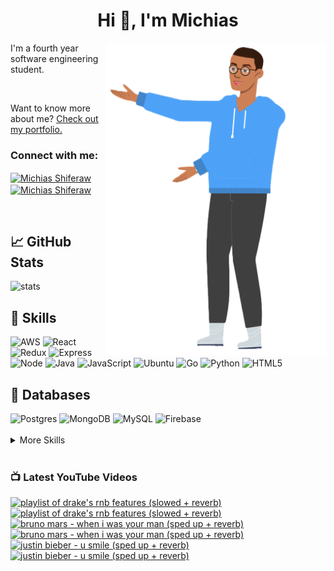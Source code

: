 
<h1 align="center">Hi 👋, I'm Michias</h1>

<div>
<img src="./download.png" align="right" data-canonical-src="https://gyazo.com/eb5c5741b6a9a16c692170a41a49c858.png" height="500" />

</div>

<p float="left">

<div>


I'm a fourth year software engineering student.

<br>


Want to know more about me? [Check out my portfolio.](https://michias.vercel.app/)


<h3 align="left">Connect with me:</h3>
<p align="left">
<a href="https://www.linkedin.com/in/michiasshiferaw" target="blank"><img align="center" src="https://cdn.svgporn.com/logos/linkedin-icon.svg" alt="Michias Shiferaw" height="30" width="40" /></a>
<a href="https://www.youtube.com/@kuubamusic" target="blank"><img align="center" src="https://cdn.svgporn.com/logos/youtube-icon.svg" alt="Michias Shiferaw" height="30" width="40" /></a>
</p>

<br>


## &#x1f4c8; GitHub Stats
<img alt="stats" src="https://github-readme-stats.vercel.app/api/top-langs/?username=MichiasShiferaw&layout=compact"/>

<br>

## 💼 Skills
<img alt="AWS" src="https://img.shields.io/badge/AWS-%23FF9900.svg?style=for-the-badge&logo=amazon-aws&logoColor=white"/>
<img alt="React" src="https://img.shields.io/badge/react-%2320232a.svg?style=for-the-badge&logo=react&logoColor=%2361DAFB"/>
<img alt="Redux" src="https://img.shields.io/badge/redux-%23593d88.svg?style=for-the-badge&logo=redux&logoColor=white"/>
<img alt="Express" src="https://img.shields.io/badge/express.js-%23404d59.svg?style=for-the-badge&logo=express&logoColor=%2361DAFB"/>
<img alt="Node" src="https://img.shields.io/badge/node.js-6DA55F?style=for-the-badge&logo=node.js&logoColor=white"/>
<img alt="Java" src="https://img.shields.io/badge/java-%23ED8B00.svg?style=for-the-badge&logo=openjdk&logoColor=white"/>
<img alt="JavaScript" src="https://img.shields.io/badge/javascript-%23323330.svg?style=for-the-badge&logo=javascript&logoColor=%23F7DF1E"/>
<img alt="Ubuntu" src="https://img.shields.io/badge/Ubuntu-E95420?style=for-the-badge&logo=ubuntu&logoColor=white"/>
<img alt="Go" src="https://img.shields.io/badge/go-%2300ADD8.svg?style=for-the-badge&logo=go&logoColor=white"/>
<img alt="Python" src="https://img.shields.io/badge/python-3670A0?style=for-the-badge&logo=python&logoColor=ffdd54"/>
<img alt="HTML5" src="https://img.shields.io/badge/html5-%23E34F26.svg?style=for-the-badge&logo=html5&logoColor=white"/>

<br>

## 💾 Databases
<img alt="Postgres" src="https://img.shields.io/badge/postgres-%23316192.svg?style=for-the-badge&logo=postgresql&logoColor=white"/>
<img alt="MongoDB" src="https://img.shields.io/badge/MongoDB-%234ea94b.svg?style=for-the-badge&logo=mongodb&logoColor=white"/>
<img alt="MySQL" src="https://img.shields.io/badge/mysql-%2300f.svg?style=for-the-badge&logo=mysql&logoColor=white"/>
<img alt="Firebase" src="https://img.shields.io/badge/firebase-%23039BE5.svg?style=for-the-badge&logo=firebase"/>

<br>


<br>

<details>
<summary>More Skills</summary>
<br>

<img alt="CSS" src="https://img.shields.io/badge/css3-%231572B6.svg?style=for-the-badge&logo=css3&logoColor=white"/>
<img alt="SASS" src="https://img.shields.io/badge/SASS-hotpink.svg?style=for-the-badge&logo=SASS&logoColor=white"/>
<img alt="Bootstrap" src="https://img.shields.io/badge/bootstrap-%23563D7C.svg?style=for-the-badge&logo=bootstrap&logoColor=white"/>
<img alt="MUI" src="https://img.shields.io/badge/MUI-%230081CB.svg?style=for-the-badge&logo=mui&logoColor=white"/>


<br>

<img alt="SonarQube" src="https://img.shields.io/badge/SonarQube-black?style=for-the-badge&logo=sonarqube&logoColor=4E9BCD"/>
<img alt="SonarLint" src="https://img.shields.io/badge/SonarLint-CB2029?style=for-the-badge&logo=SONARLINT&logoColor=white"/>
<img alt="Selenium" src="https://img.shields.io/badge/-selenium-%43B02A?style=for-the-badge&logo=selenium&logoColor=white"/>

<br>

<img alt="Netlify" src="https://img.shields.io/badge/netlify-%23000000.svg?style=for-the-badge&logo=netlify&logoColor=#00C7B7"/>
<img alt="Jenkins" src="https://img.shields.io/badge/jenkins-%232C5263.svg?style=for-the-badge&logo=jenkins&logoColor=white"/>
<img alt="Github" src="https://img.shields.io/badge/github-%23121011.svg?style=for-the-badge&logo=github&logoColor=white"/>
<img alt="GitLab" src="https://img.shields.io/badge/gitlab-%23181717.svg?style=for-the-badge&logo=gitlab&logoColor=white"/>
<img alt="Git" src="https://img.shields.io/badge/git-%23F05033.svg?style=for-the-badge&logo=git&logoColor=white"/>
<img alt="Nodemon" src="https://img.shields.io/badge/NODEMON-%23323330.svg?style=for-the-badge&logo=nodemon&logoColor=%BBDEAD"/>
<img alt="Canva" src="https://img.shields.io/badge/Canva-%2300C4CC.svg?style=for-the-badge&logo=Canva&logoColor=white"/>
<img alt="Gatsby" src="https://img.shields.io/badge/Gatsby-%23663399.svg?style=for-the-badge&logo=gatsby&logoColor=white"/>
<img alt="Next" src="https://img.shields.io/badge/Next-black?style=for-the-badge&logo=next.js&logoColor=white"/>

</details>

<br>

</div>

</p>



### 📺 Latest YouTube Videos
<!-- BEGIN YOUTUBE-CARDS -->
[![playlist of drake's rnb features  (slowed + reverb)](https://ytcards.demolab.com/?id=_H_6aNEuQKM&title=playlist+of+drake%27s+rnb+features++%28slowed+%2B+reverb%29&lang=en&timestamp=1698007500&background_color=%230d1117&title_color=%23ffffff&stats_color=%23dedede&max_title_lines=1&width=250&border_radius=5&duration=1863 "playlist of drake's rnb features  (slowed + reverb)")](https://www.youtube.com/watch?v=_H_6aNEuQKM#gh-dark-mode-only)[![playlist of drake's rnb features  (slowed + reverb)](https://ytcards.demolab.com/?id=_H_6aNEuQKM&title=playlist+of+drake%27s+rnb+features++%28slowed+%2B+reverb%29&lang=en&timestamp=1698007500&background_color=%23ffffff&title_color=%2324292f&stats_color=%2357606a&max_title_lines=1&width=250&border_radius=5&duration=1863 "playlist of drake's rnb features  (slowed + reverb)")](https://www.youtube.com/watch?v=_H_6aNEuQKM#gh-light-mode-only)
[![bruno mars - when i was your man (sped up + reverb)](https://ytcards.demolab.com/?id=QIaWIJX_aao&title=bruno+mars+-+when+i+was+your+man+%28sped+up+%2B+reverb%29&lang=en&timestamp=1697579519&background_color=%230d1117&title_color=%23ffffff&stats_color=%23dedede&max_title_lines=1&width=250&border_radius=5&duration=195 "bruno mars - when i was your man (sped up + reverb)")](https://www.youtube.com/watch?v=QIaWIJX_aao#gh-dark-mode-only)[![bruno mars - when i was your man (sped up + reverb)](https://ytcards.demolab.com/?id=QIaWIJX_aao&title=bruno+mars+-+when+i+was+your+man+%28sped+up+%2B+reverb%29&lang=en&timestamp=1697579519&background_color=%23ffffff&title_color=%2324292f&stats_color=%2357606a&max_title_lines=1&width=250&border_radius=5&duration=195 "bruno mars - when i was your man (sped up + reverb)")](https://www.youtube.com/watch?v=QIaWIJX_aao#gh-light-mode-only)
[![justin bieber - u smile (sped up + reverb)](https://ytcards.demolab.com/?id=5JNyFNG5WII&title=justin+bieber+-+u+smile+%28sped+up+%2B+reverb%29&lang=en&timestamp=1697137205&background_color=%230d1117&title_color=%23ffffff&stats_color=%23dedede&max_title_lines=1&width=250&border_radius=5&duration=172 "justin bieber - u smile (sped up + reverb)")](https://www.youtube.com/watch?v=5JNyFNG5WII#gh-dark-mode-only)[![justin bieber - u smile (sped up + reverb)](https://ytcards.demolab.com/?id=5JNyFNG5WII&title=justin+bieber+-+u+smile+%28sped+up+%2B+reverb%29&lang=en&timestamp=1697137205&background_color=%23ffffff&title_color=%2324292f&stats_color=%2357606a&max_title_lines=1&width=250&border_radius=5&duration=172 "justin bieber - u smile (sped up + reverb)")](https://www.youtube.com/watch?v=5JNyFNG5WII#gh-light-mode-only)
<!-- END YOUTUBE-CARDS -->


